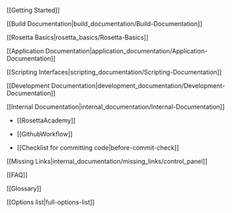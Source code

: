 [[Getting Started]]

[[Build Documentation|build_documentation/Build-Documentation]]

[[Rosetta Basics|rosetta_basics/Rosetta-Basics]]

[[Application Documentation|application_documentation/Application-Documentation]]

[[Scripting Interfaces|scripting_documentation/Scripting-Documentation]]

[[Development Documentation|development_documentation/Development-Documentation]]

<!---BEGIN_INTERNAL-->
[[Internal Documentation|internal_documentation/Internal-Documentation]]

* [[RosettaAcademy]]

* [[GithubWorkflow]]

* [[Checklist for committing code|before-commit-check]]

[[Missing Links|internal_documentation/missing_links/control_panel]]
<!---END_INTERNAL-->

[[FAQ]]

[[Glossary]]

[[Options list|full-options-list]]
